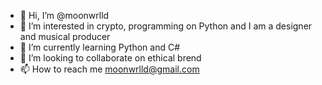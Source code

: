 - 👋 Hi, I’m @moonwrlld
- 👀 I’m interested in crypto, programming on Python and I am a designer and musical producer 
- 🌱 I’m currently learning Python and C#
- 💞️ I’m looking to collaborate on ethical brend 
- 📫 How to reach me moonwrlld@gmail.com

<!---
moonwrlld/moonwrlld is a ✨ special ✨ repository because its `README.md` (this file) appears on your GitHub profile.
You can click the Preview link to take a look at your changes.
--->
